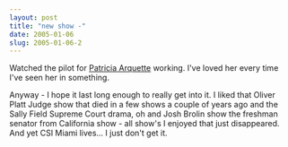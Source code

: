 ```yaml
---
layout: post
title: "new show -"
date: 2005-01-06
slug: 2005-01-06-2
---
```


Watched the pilot for  [Patricia Arquette](http://www.imdb.com/name/nm0000099/?fr=c2l0ZT1kZnxteD0yMHxzZz0xfGxtPTIwMHx0dD1vbnxwbj0wfHE9cGF0cmljaWEgYXJxdWV0dGV8aHRtbD0xfG5tPW9u;fc=1;ft=2)  working.  I&apos;ve loved her every time I&apos;ve seen her in something.

Anyway - I hope it last long enough to really get into it.  I liked that Oliver Platt Judge show that died in a few shows a couple of years ago and the Sally Field Supreme Court drama, oh and Josh Brolin show the freshman senator from California show - all show&apos;s I enjoyed that just disappeared.  And yet CSI Miami lives... I just don&apos;t get it.
